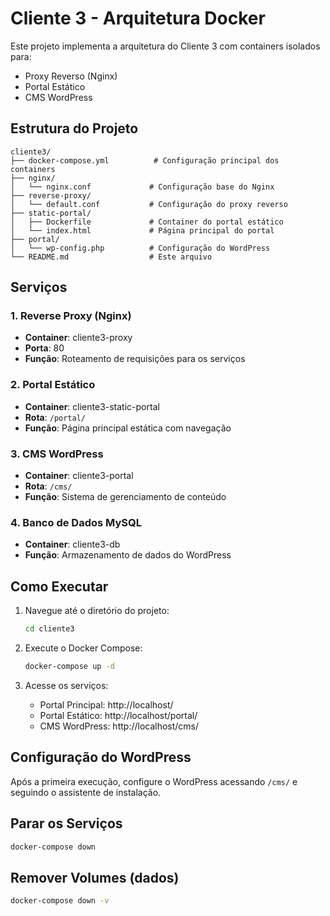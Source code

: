 # Cliente 3 - Arquitetura Docker

Este projeto implementa a arquitetura do Cliente 3 com containers isolados para:
- Proxy Reverso (Nginx)
- Portal Estático
- CMS WordPress

## Estrutura do Projeto

```
cliente3/
├── docker-compose.yml          # Configuração principal dos containers
├── nginx/
│   └── nginx.conf             # Configuração base do Nginx
├── reverse-proxy/
│   └── default.conf           # Configuração do proxy reverso
├── static-portal/
│   ├── Dockerfile             # Container do portal estático
│   └── index.html             # Página principal do portal
├── portal/
│   └── wp-config.php          # Configuração do WordPress
└── README.md                  # Este arquivo
```

## Serviços

### 1. Reverse Proxy (Nginx)
- **Container**: cliente3-proxy
- **Porta**: 80
- **Função**: Roteamento de requisições para os serviços

### 2. Portal Estático
- **Container**: cliente3-static-portal
- **Rota**: `/portal/`
- **Função**: Página principal estática com navegação

### 3. CMS WordPress
- **Container**: cliente3-portal
- **Rota**: `/cms/`
- **Função**: Sistema de gerenciamento de conteúdo

### 4. Banco de Dados MySQL
- **Container**: cliente3-db
- **Função**: Armazenamento de dados do WordPress

## Como Executar

1. Navegue até o diretório do projeto:
   ```bash
   cd cliente3
   ```

2. Execute o Docker Compose:
   ```bash
   docker-compose up -d
   ```

3. Acesse os serviços:
   - Portal Principal: http://localhost/
   - Portal Estático: http://localhost/portal/
   - CMS WordPress: http://localhost/cms/

## Configuração do WordPress

Após a primeira execução, configure o WordPress acessando `/cms/` e seguindo o assistente de instalação.

## Parar os Serviços

```bash
docker-compose down
```

## Remover Volumes (dados)

```bash
docker-compose down -v
```


